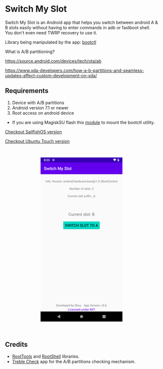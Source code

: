 # Switch My Slot
Switch My Slot is an Android app that helps you switch between android A & B slots easily without having to enter commands in adb or fastboot shell. You don't even need TWRP recovery to use it.

Library being manipulated by the app: [bootctl](https://android.googlesource.com/platform/system/extras/+/master/bootctl)

What is A/B partitioning?

https://source.android.com/devices/tech/ota/ab

https://www.xda-developers.com/how-a-b-partitions-and-seamless-updates-affect-custom-development-on-xda/

## Requirements
1. Device with A/B partitions
2. Android version 7.1 or newer
3. Root access on android device
* If you are using MagiskSU flash this [module](https://github.com/roihershberg/bootctl-binary) to mount the bootctl utility.

[Checkout SailfishOS version](https://github.com/SailfishOS-MI-A2/Switch-My-Slot-SailfishOS)

[Checkout Ubuntu Touch version](https://github.com/ubports-xiaomi-sdm660/Switch-My-Slot-Ubuntu-Touch)

<br>
<p align="center">
  <img src="https://raw.githubusercontent.com/gibcheesepuffs/Switch-My-Slot-Android/master/Screenshots/1.png">
</p>
<br>

## Credits
* [RootTools](https://github.com/Stericson/RootTools) and [RootShell](https://github.com/Stericson/RootShell) libraries.
* [Treble Check](https://github.com/kevintresuelo/treble) app for the A/B partitions checking mechanism.
